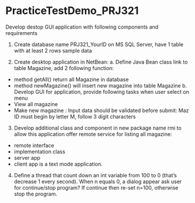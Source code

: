 # PracticeTestDemo_PRJ321
Develop destop GUI application with following components and requirements

1. Create database name PRJ321_YourID on MS SQL Server, have 1 table with at least 2 rows sample data

2. Create desktop application in NetBean:
a. Define Java Bean class link to table Magazine, add 2 following function:
+ method getAll() return all Magazine in database
+ method newMagazine() will insert new magazine into table Magazine
b. Develop GUI for application, provide following tasks when user select on menu
+ View all magazine
+ Make new magazine : Input data should be validated before submit: Maz ID must begin by letter M, follow 3 digit characters

3. Develop additional class and component in new package name rmi to allow this application offer remote service for listing all magazine:
+ remote interface
+ implementation class
+ server app
+ client app is a text mode application.
4. Define a thread that count down an int variable from 100 to 0 (that’s decrease 1 every second). When n equals 0, a dialog appear ask user for continue/stop program? If continue then re-set n=100, otherwise stop the program.
